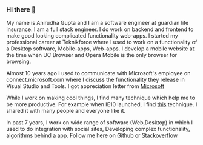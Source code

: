 ### Hi there 👋

<!--
**anirugu/anirugu** is a ✨ _special_ ✨ repository because its `README.md` (this file) appears on your GitHub profile.

Here are some ideas to get you started:

- 🔭 I’m currently working on ...
- 🌱 I’m currently learning ...
- 👯 I’m looking to collaborate on ...
- 🤔 I’m looking for help with ...
- 💬 Ask me about ...
- 📫 How to reach me: ...
- 😄 Pronouns: ...
- ⚡ Fun fact: ...
-->

My name is Anirudha Gupta and I am a software engineer at guardian life insurance. I am a full stack engineer. I do work on backend and frontend to make good looking complicated functionality web-apps. I started my professional career at Teknikforce where I used to work on a functionality of a Desktop software, Mobile-apps, Web-apps. I develop a mobile website at the time when UC Browser and Opera Mobile is the only browser for browsing. 

Almost 10 years ago I used to communicate with Microsoft's employee on connect.microsoft.com where I discuss the functionality they release in Visual Studio and Tools. 
I got appreciation letter from [Microsoft](http://geekswithblogs.net/anirugu/archive/2013/03/11/visual-studio-2012-thank-you.aspx)

While I work on making cool things, I find many technique which help me to be more productive. For example when IE10 launched, I find [this](http://geekswithblogs.net/anirugu/archive/2013/03/02/how-to-write-css-only-for-internet-explorer--10.aspx) technique. I shared it with many people and everyone like it.

In past 7 years, I work on wide range of software (Web,Desktop) in which I used to do integration with social sites, Developing complex functionality, algorithms behind a app.
Follow me here on [Github](https://github.com/anirugu) or [Stackoverflow](https://stackoverflow.com/users/713789/anirudha-gupta)

